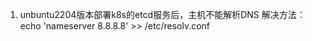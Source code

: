 1. unbuntu2204版本部署k8s的etcd服务后，主机不能解析DNS
    解决方法： 
    echo 'nameserver 8.8.8.8' >> /etc/resolv.conf